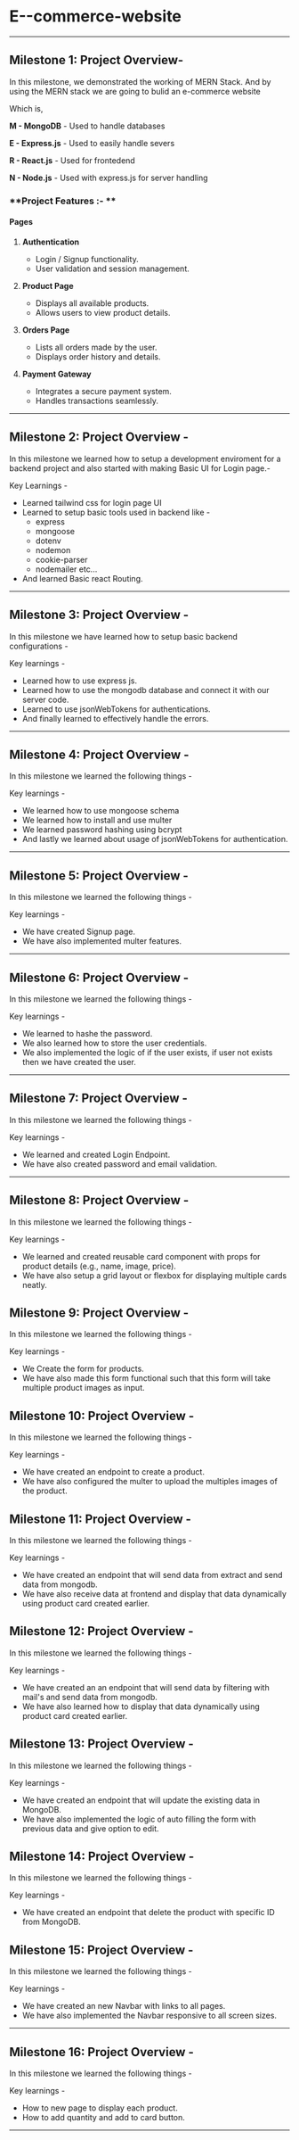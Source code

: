 # E--commerce-website

****
## Milestone 1: Project Overview-

In this milestone, we demonstrated the working of MERN Stack. And by using the MERN stack we are going to bulid an e-commerce website

Which is,

**M - MongoDB** - Used to handle databases

**E - Express.js** -  Used to easily handle severs

**R - React.js** - Used for frontedend

**N - Node.js** - Used with express.js for server handling

### **Project Features :- **

#### **Pages**
1. **Authentication**
   - Login / Signup functionality.
   - User validation and session management.

2. **Product Page**
   - Displays all available products.
   - Allows users to view product details.

3. **Orders Page**
   - Lists all orders made by the user.
   - Displays order history and details.

4. **Payment Gateway**
   - Integrates a secure payment system.
   - Handles transactions seamlessly.
****

## Milestone 2: Project Overview - 

In this milestone we learned how to setup a development enviroment for a backend project and also started with making Basic UI for Login page.-

Key Learnings - 

- Learned tailwind css for login page UI
- Learned to setup basic tools used in backend like -
  -  express
  -  mongoose
  -  dotenv
  -  nodemon
  -  cookie-parser
  -  nodemailer etc...
- And learned Basic react Routing.

****

## Milestone 3: Project Overview - 

In this milestone we have learned how to setup basic backend configurations - 

Key learnings -

- Learned how to use express js.
- Learned how to use the mongodb database and connect it with our server code.
- Learned to use jsonWebTokens for authentications.
- And finally learned to effectively handle the errors.

****

## Milestone 4: Project Overview -

In this milestone we learned the following things -

Key learnings - 

- We learned how to use mongoose schema
- We learned how to install and use multer
- We learned password hashing using bcrypt
- And lastly we learned about usage of jsonWebTokens for authentication.

****

## Milestone 5: Project Overview -

In this milestone we learned the following things -

Key learnings - 

- We have created Signup page.
- We have also implemented multer features.

****

## Milestone 6: Project Overview -

In this milestone we learned the following things -

Key learnings - 

- We learned to hashe the password.
- We also learned how to store the user credentials.
- We also implemented the logic of if the user exists, if user not exists then we have created the user.

****

## Milestone 7: Project Overview -

In this milestone we learned the following things -

Key learnings - 

- We learned and created Login Endpoint.
- We have also created password and email validation.

****

## Milestone 8: Project Overview -

In this milestone we learned the following things -

Key learnings - 

- We learned and created reusable card component with props for product details (e.g., name, image, price).
- We have also setup a grid layout or flexbox for displaying multiple cards neatly.

## Milestone 9: Project Overview -

In this milestone we learned the following things -

Key learnings - 

- We Create the form for products.
- We have also made this form functional such that this form will take multiple product images as input.

## Milestone 10: Project Overview -

In this milestone we learned the following things -

Key learnings - 

- We have created an endpoint to create a product.
- We have also configured the multer to upload the multiples images of the product.

## Milestone 11: Project Overview -

In this milestone we learned the following things -

Key learnings - 

- We have created an endpoint that will send data from extract and send data from mongodb.
- We have also receive data at frontend and display that data dynamically using product card created earlier.

## Milestone 12: Project Overview -

In this milestone we learned the following things -

Key learnings - 

- We have created an an endpoint that will send data by filtering with mail's and send data from mongodb.
- We have also learned how to display that data dynamically using product card created earlier.

## Milestone 13: Project Overview -

In this milestone we learned the following things -

Key learnings - 

- We have created an endpoint that will update the existing data in MongoDB.
- We have also implemented the logic of auto filling the form with previous data and give option to edit.

## Milestone 14: Project Overview -

In this milestone we learned the following things -

Key learnings - 

- We have created an endpoint that delete the product with specific ID from MongoDB.

## Milestone 15: Project Overview -

In this milestone we learned the following things -

Key learnings - 

- We have created an new Navbar with links to all pages.
- We have also implemented the Navbar responsive to all screen sizes.

***

## Milestone 16: Project Overview -

In this milestone we learned the following things -

Key learnings - 

- How to new page to display each product.
- How to add quantity and add to card button.

***
